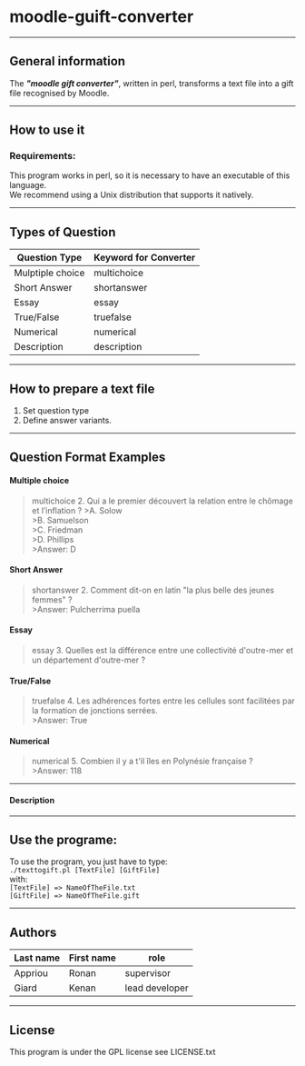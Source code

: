 # moodle-guift-converter

-----------------

## General information

The **_"moodle gift converter"_**, written in perl, transforms a text file into a gift file recognised by Moodle.

-----------------

## How to use it

### Requirements:

This program works in perl, so it is necessary to have an executable of this language.  
We recommend using a Unix distribution that supports it natively.

-----------------

## Types of Question

|Question Type 	|Keyword for Converter
|------------ |----------
|Mulptiple choice 	|multichoice
|Short Answer 	|shortanswer
|Essay 	|essay
|True/False 	|truefalse
|Numerical 	|numerical
|Description 	|description

-----------------

## How to prepare a text file

1. Set question type
2. Define answer variants.

-----------------

## Question Format Examples

#### Multiple choice

>multichoice
>2. Qui a le premier découvert la relation entre le chômage et l’inflation ?
    >A. Solow  
    >B. Samuelson  
    >C. Friedman  
    >D. Phillips  
    >Answer: D


#### Short Answer

>shortanswer
>2. Comment dit-on en latin "la plus belle des jeunes femmes" ?  
    >Answer: Pulcherrima puella


#### Essay

>essay
>3. Quelles est la différence entre une collectivité d'outre-mer et un département d'outre-mer ?


#### True/False

>truefalse
>4. Les adhérences fortes entre les cellules sont facilitées par la formation de jonctions serrées.  
    >Answer: True

#### Numerical

>numerical
>5. Combien il y a t'il îles en Polynésie française ?  
    >Answer: 118

---

#### Description

---

## Use the programe:

To use the program, you just have to type:  
`./texttogift.pl [TextFile] [GiftFile]`  
with:  
`[TextFile] => NameOfTheFile.txt`  
`[GiftFile] => NameOfTheFile.gift`

-----------------

## Authors

| Last name     |    First name   |      role      
|  -----------  |   ------------  |    --------   
|   Appriou     |      Ronan      |   supervisor   
|   Giard       |      Kenan      | lead developer 

-----------------
## License
This program is under the GPL license see LICENSE.txt
